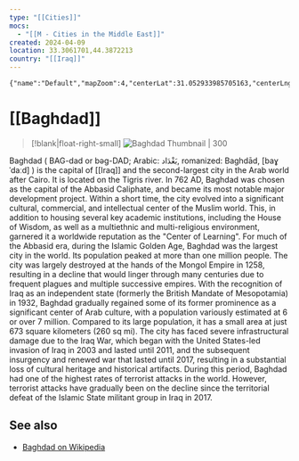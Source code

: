 ```yaml
---
type: "[[Cities]]"
mocs:
  - "[[M - Cities in the Middle East]]"
created: 2024-04-09
location: 33.3061701,44.3872213
country: "[[Iraq]]"
---
```

```mapview
{"name":"Default","mapZoom":4,"centerLat":31.052933985705163,"centerLng":50.27343750000001,"query":"name:\"Baghdad\"","chosenMapSource":0,"lock":true,"showLinks":false,"linkColor":"red"}
```
# [[Baghdad]]

> [!blank|float-right-small]
> ![Baghdad Thumbnail | 300](https://upload.wikimedia.org/wikipedia/commons/4/4b/5628442718_b10fc2c47f_o.jpg)

Baghdad ( BAG-dad or bəg-DAD; Arabic: بَغْدَاد, romanized: Baghdād, [baɣˈdaːd] ) is the capital of [[Iraq]] and the second-largest city in the Arab world after Cairo. It is located on the Tigris river. In 762 AD, Baghdad was chosen as the capital of the Abbasid Caliphate, and became its most notable major development project. Within a short time, the city evolved into a significant cultural, commercial, and intellectual center of the Muslim world. This, in addition to housing several key academic institutions, including the House of Wisdom, as well as a multiethnic and multi-religious environment, garnered it a worldwide reputation as the "Center of Learning".
For much of the Abbasid era, during the Islamic Golden Age, Baghdad was the largest city in the world. Its population peaked at more than one million people. The city was largely destroyed at the hands of the Mongol Empire in 1258, resulting in a decline that would linger through many centuries due to frequent plagues and multiple successive empires. With the recognition of Iraq as an independent state (formerly the British Mandate of Mesopotamia) in 1932, Baghdad gradually regained some of its former prominence as a significant center of Arab culture, with a population variously estimated at 6 or over 7 million. Compared to its large population, it has a small area at just 673 square kilometers (260 sq mi).
The city has faced severe infrastructural damage due to the Iraq War, which began with the United States-led invasion of Iraq in 2003 and lasted until 2011, and the subsequent insurgency and renewed war that lasted until 2017, resulting in a substantial loss of cultural heritage and historical artifacts. During this period, Baghdad had one of the highest rates of terrorist attacks in the world. However, terrorist attacks have gradually been on the decline since the territorial defeat of the Islamic State militant group in Iraq in 2017.

## See also
- [Baghdad on Wikipedia](https://en.wikipedia.org/wiki/Baghdad)


